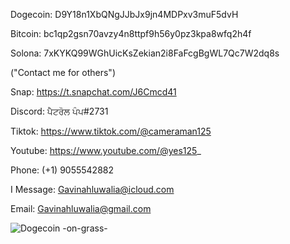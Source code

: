 



Dogecoin:
 D9Y18n1XbQNgJJbJx9jn4MDPxv3muF5dvH
 
Bitcoin:
 bc1qp2gsn70avzy4n8ttpf9h56y0pz3kpa8wfq2h4f
 
Solona:
 7xKYKQ99WGhUicKsZekian2i8FaFcgBgWL7Qc7W2dq8s
 
 ("Contact me for others")
 
Snap:
 https://t.snapchat.com/J6Cmcd41
  
Discord:
 ਪੈਟਰੋਲ ਪੰਪ#2731
 
Tiktok:
 https://www.tiktok.com/@cameraman125
 
Youtube:
 https://www.youtube.com/@yes125_
 
Phone:
 (+1) 9055542882 
 
I Message:
 Gavinahluwalia@icloud.com
 
Email:
 Gavinahluwalia@gmail.com
 
 
![Dogecoin -on-grass-](https://user-images.githubusercontent.com/100047713/210449896-b6d8bdb4-4fc9-420f-b6e5-5e495d5d8128.png)

